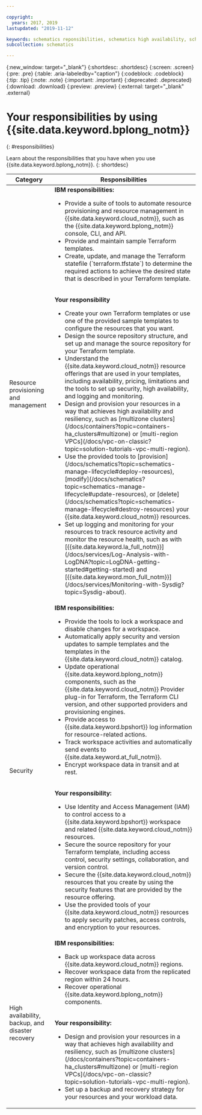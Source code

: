 ```yaml
---

copyright:
  years: 2017, 2019
lastupdated: "2019-11-12"

keywords: schematics reponsibilities, schematics high availability, schematics backup, schematics disaster recovery, schematics security, schematics ibm vs user
subcollection: schematics

---
```


{:new_window: target="_blank"}
{:shortdesc: .shortdesc}
{:screen: .screen}
{:pre: .pre}
{:table: .aria-labeledby="caption"}
{:codeblock: .codeblock}
{:tip: .tip}
{:note: .note}
{:important: .important}
{:deprecated: .deprecated}
{:download: .download}
{:preview: .preview}
{:external: target="_blank" .external}

# Your responsibilities by using {{site.data.keyword.bplong_notm}}
{: #responsibilities}

Learn about the responsibilities that you have when you use {{site.data.keyword.bplong_notm}}. 
{: shortdesc}

<table>
<thead>
<th>Category</th>
<th>Responsibilities</th>
</thead>
<tbody>
<tr>
<td>Resource provisioning and management</td>
<td><strong>IBM responsibilities: </strong>
<ul>
<li>Provide a suite of tools to automate resource provisioning and resource management in {{site.data.keyword.cloud_notm}}, such as the {{site.data.keyword.bplong_notm}} console, CLI, and API. </li>
<li>Provide and maintain sample Terraform templates.</li>
  <li>Create, update, and manage the Terraform statefile (`terraform.tfstate`) to determine the required actions to achieve the desired state that is described in your Terraform template. </li>
</ul></br><strong>Your responsibility</strong>
<ul><li>Create your own Terraform templates or use one of the provided sample templates to configure the resources that you want. </li>
<li>Design the source repository structure, and set up and manage the source repository for your Terraform template.</li>
<li>Understand the {{site.data.keyword.cloud_notm}} resource offerings that are used in your templates, including availability, pricing, limitations and the tools to set up security, high availability, and logging and monitoring.</li>
<li>Design and provision your resources in a way that achieves high availability and resiliency, such as [multizone clusters](/docs/containers?topic=containers-ha_clusters#multizone) or [multi-region VPCs](/docs/vpc-on-classic?topic=solution-tutorials-vpc-multi-region). </li>
<li>Use the provided tools to [provision](/docs/schematics?topic=schematics-manage-lifecycle#deploy-resources), [modify](/docs/schematics?topic=schematics-manage-lifecycle#update-resources), or [delete](/docs/schematics?topic=schematics-manage-lifecycle#destroy-resources) your {{site.data.keyword.cloud_notm}} resources.</li>
  <li>Set up logging and monitoring for your resources to track resource activity and monitor the resource health, such as with [{{site.data.keyword.la_full_notm}}](/docs/services/Log-Analysis-with-LogDNA?topic=LogDNA-getting-started#getting-started) and [{{site.data.keyword.mon_full_notm}}](/docs/services/Monitoring-with-Sysdig?topic=Sysdig-about). </li></ul></td>
</tr>
<tr>
<td>Security</td>
<td><strong>IBM responsibilities: </strong>
<ul>
  <li>Provide the tools to lock a workspace and disable changes for a workspace. </li>
<li>Automatically apply security and version updates to sample templates and the templates in the {{site.data.keyword.cloud_notm}} catalog.</li>
<li>Update operational {{site.data.keyword.bplong_notm}} components, such as the {{site.data.keyword.cloud_notm}} Provider plug-in for Terraform, the Terraform CLI version, and other supported providers and provisioning engines.</li>
<li>Provide access to {{site.data.keyword.bpshort}} log information for resource-related actions.</li>
<li>Track workspace activities and automatically send events to {{site.data.keyword.at_full_notm}}. </li>
<li>Encrypt workspace data in transit and at rest. </li>
</ul></br><strong>Your responsibility: </strong>
<ul>
<li>Use Identity and Access Management (IAM) to control access to a {{site.data.keyword.bpshort}} workspace and related {{site.data.keyword.cloud_notm}} resources.</li>
<li>Secure the source repository for your Terraform template, including access control, security settings, collaboration, and version control. </li>
<li>Secure the {{site.data.keyword.cloud_notm}} resources that you create by using the security features that are provided by the resource offering. </li>
<li>Use the provided tools of your {{site.data.keyword.cloud_notm}} resources to apply security patches, access controls, and encryption to your resources. </li>
</ul></td></tr>
<tr>
  <td>High availability, backup, and disaster recovery</td>
  <td><strong>IBM responsibilities: </strong>
<ul>
<li>Back up workspace data across {{site.data.keyword.cloud_notm}} regions.  </li>
  <li>Recover workspace data from the replicated region within 24 hours. </li>
  <li>Recover operational {{site.data.keyword.bplong_notm}} components.</li>
</ul></br><strong>Your responsibility: </strong>
<ul>
<li>Design and provision your resources in a way that achieves high availability and resiliency, such as [multizone clusters](/docs/containers?topic=containers-ha_clusters#multizone) or [multi-region VPCs](/docs/vpc-on-classic?topic=solution-tutorials-vpc-multi-region). </li>
  <li>Set up a backup and recovery strategy for your resources and your workload data. </li></ul>
</tbody>
</table>

